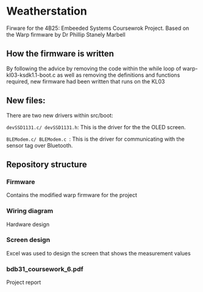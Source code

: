 # Weatherstation
Firware for the 4B25: Embeeded Systems Coursewrok Project. Based on the Warp firmware by Dr Phillip Stanely Marbell


## How the firmware is written
By following the advice by removing the code within the while loop of warp-kl03-ksdk1.1-boot.c as well as removing the definitions and functions required, new firmware had been written that runs on the KL03

## New files:
There are two new drivers within src/boot:

   `devSSD1131.c/ devSSD1131.h`: This is the driver for the the OLED screen.

   `BLEModem.c/ BLEModem.c `: This is the driver for communicating with the sensor tag over Bluetooth.

## Repository structure
### Firmware
Contains the modified warp firmware for the project
### Wiring diagram
Hardware design
### Screen design
Excel was used to design the screen that shows the measurement values
### bdb31_coursework_6.pdf
Project report
